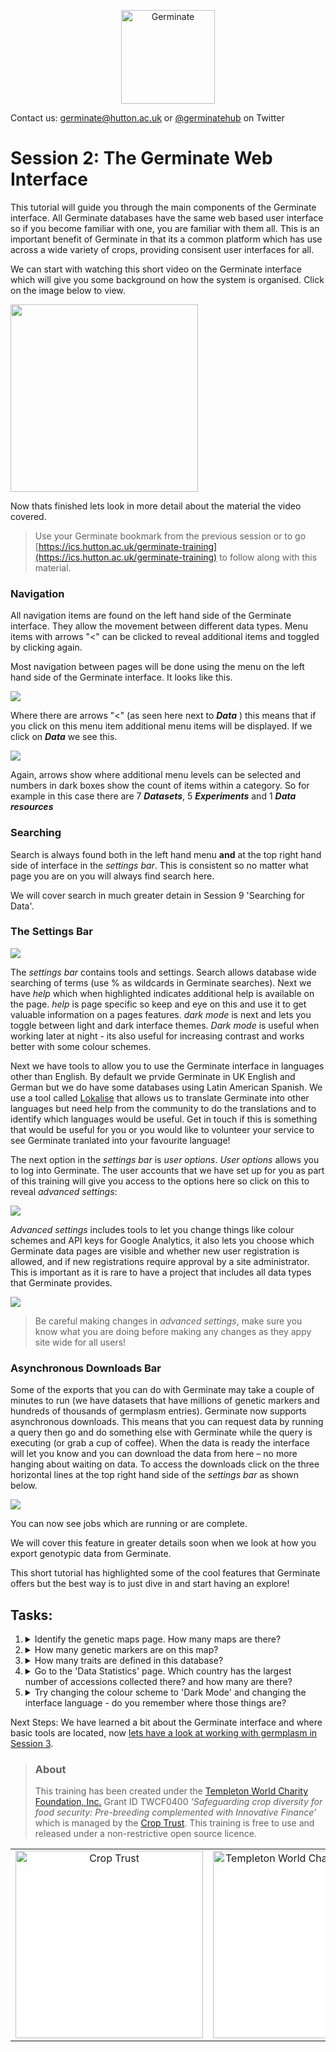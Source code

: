 <!-- Use these horrible HTML tag attributes because Markdown only supports limited HTML/CSS -->
<p align="center">
  <img src="img/germinate-square-name.svg" width="150" alt="Germinate">
</p>



Contact us: [germinate@hutton.ac.uk](mailto:germinate@hutton.ac.uk) or [@germinatehub](https://www.twitter.com/germinatehub) on Twitter

# Session 2: The Germinate Web Interface

This tutorial will guide you through the main components of the Germinate interface. All Germinate databases have the same web based user interface so if you become familiar with one, you are familiar with them all. This is an important benefit of Germinate in that its a common platform which has use across a wide variety of crops, providing consisent user interfaces for all.



We can start with watching this short video on the Germinate interface which will give you some background on how the system is organised. Click on the image below to view.

<a href="https://www.youtube.com/watch?v=tSKTpiOItyE"><img src="https://img.youtube.com/vi/tSKTpiOItyE/0.jpg" height="300px"></a>

Now thats finished lets look in more detail about the material the video covered. 

> Use your Germinate bookmark from the previous session or to go [https://ics.hutton.ac.uk/germinate-training](https://ics.hutton.ac.uk/germinate-training) to follow along with this material.

### Navigation
All navigation items are found on the left hand side of the Germinate interface. They allow the movement between different data types. Menu items with arrows "<" can be clicked to reveal additional items and toggled by clicking again. 

Most navigation between pages will be done using the menu on the left hand side of the Germinate interface. It looks like this.
 
<img src="session-2/settings_bar5.png" style="max-width: 100%;">

Where there are arrows "<" (as seen here next to ***Data*** ) this means that if you click on this menu item additional menu items will be displayed. If we click on ***Data*** we see this.

<img src="session-2/settings_bar6.png" style="max-width: 100%;">

Again, arrows show where additional menu levels can be selected and numbers in dark boxes show the count of items within a category. So for example in this case there are 7 ***Datasets***, 5 ***Experiments*** and 1 ***Data resources***

### Searching

Search is always found both in the left hand menu **and** at the top right hand side of interface in the *settings bar*. This is consistent so no matter what page you are on you will always find search here.

We will cover search in much greater detain in Session 9 'Searching for Data'.

### The Settings Bar

<img src="session-2/settings_bar.png" style="max-width: 100%;">

The *settings bar* contains tools and settings. Search allows database wide searching of terms (use % as wildcards in Germinate searches). Next we have *help* which when highlighted indicates additional help is available on the page. *help* is page specific so keep and eye on this and use it to get valuable information on a pages features. *dark mode* is next and lets you toggle between light and dark interface themes. *Dark mode* is useful when working later at night - its also useful for increasing contrast and works better with some colour schemes.

Next we have tools to allow you to use the Germinate interface in languages other than English. By default we prvide Germinate in UK English and German but we do have some databases using Latin American Spanish. We use a tool called [Lokalise](https://lokalise.com/) that allows us to translate Germinate into other languages but need help from the community to do the translations and to identify which languages would be useful. Get in touch if this is something that would be useful for you or you would like to volunteer your service to see Germinate tranlated into your favourite language!

The next option in the *settings bar* is *user options*. *User options* allows you to log into Germinate. The user accounts that we have set up for you as part of this training will give you access to the options here so click on this to reveal *advanced settings*:

<img src="session-2/settings_bar2.png" style="max-width: 100%;">

*Advanced settings* includes tools to let you change things like colour schemes and API keys for Google Analytics, it also lets you choose which Germinate data pages are visible and whether new user registration is allowed, and if new registrations require approval by a site administrator. This is important as it is rare to have a project that includes all data types that Germinate provides.

<img src="session-2/settings_bar3.png" style="max-width: 100%;">
<br/>

> Be careful making changes in *advanced settings*, make sure you know what you are doing before making any changes as they appy site wide for all users!

### Asynchronous Downloads Bar
Some of the exports that you can do with Germinate may take a couple of minutes to run (we have datasets that have millions of genetic markers and hundreds of thousands of germplasm entries). Germinate now supports asynchronous downloads. This means that you can request data by running a query then go and do something else with Germinate while the query is executing (or grab a cup of coffee). When the data is ready the interface will let you know and you can download the data from here – no more hanging about waiting on data. To access the downloads click on the three horizontal lines at the top right hand side of the *settings bar* as shown below. 

<img src="session-2/settings_bar4.png" style="max-width: 100%;">

You can now see jobs which are running or are complete.

We will cover this feature in greater details soon when we look at how you export genotypic data from Germinate.

This short tutorial has highlighted some of the cool features that Germinate offers but the best way is to just dive in and start having an explore!

## Tasks:

1. <details><summary>Identify the genetic maps page. How many maps are there?</summary>Answer: 1</details>

2. <details><summary>How many genetic markers are on this map?</summary>Answer: There are 5,000 markers on this map.</details>

3. <details><summary>How many traits are defined in this database?</summary>Answer: There are 51 traits defined in this database.</details>

4. <details><summary>Go to the 'Data Statistics' page. Which country has the largest number of accessions collected there? and how many are there?</summary>Answer: China and we have 304 accessions collected there in our test database.</details>

5. <details><summary>Try changing the colour scheme to 'Dark Mode' and changing the interface language - do you remember where those things are?</summary>Answer: They are in the settings bar at the top right hand side of the screen.</details>

Next Steps:  We have learned a bit about the Germinate interface and where basic tools are located, now [lets have a look at working with germplasm in Session 3](session-3.html).

> ### About
> This training has been created under the <a href="https://www.templetonworldcharity.org/">Templeton World Charity Foundation, Inc.</a> Grant ID TWCF0400 *'Safeguarding crop diversity for food security: Pre-breeding complemented with Innovative Finance'* which is managed by the <a href="https://www.croptrust.org/">Crop Trust</a>. This training is free to use and released under a non-restrictive open source licence.
<table bgcolor="white" align="center">
  <tbody>
    <tr>
      <td align="center" valign="middle">
        <img src="img/crop-trust.svg" width="300" alt="Crop Trust">
      </td>
      <td align="center" valign="middle">
        <img src="img/templeton.svg" width="300" alt="Templeton World Charity Foundation">
      </td>
      <td align="center" valign="middle">
        <img src="img/hutton.svg" width="300" alt="The James Hutton Institute">
      </td>
    </tr>
  </tbody>
</table>